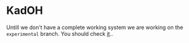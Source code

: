 # KadOH

Untill we don't have a complete working system we are working on the `experimental` branch. You should check [it](https://github.com/jinroh/kadoh/tree/experimental)..